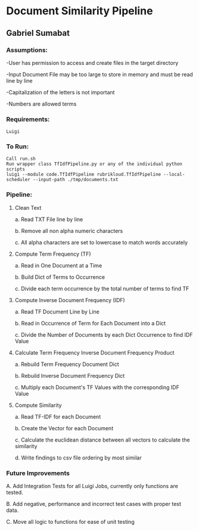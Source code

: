 # Document Similarity Pipeline
## Gabriel Sumabat 

### Assumptions:
-User has permission to access and create files in the target directory

-Input Document File may be too large to store in memory and must be read line by line

-Capitalization of the letters is not important

-Numbers are allowed terms

### Requirements:
    Luigi

### To Run:
    Call run.sh
    Run wrapper class TfIdfPipeline.py or any of the individual python scripts
    luigi --module code.TfIdfPipeline rubrikloud.TfIdfPipeline --local-scheduler --input-path ./tmp/documents.txt

### Pipeline:

1. Clean Text 

    a. Read TXT File line by line
    
    b. Remove all non alpha numeric characters
    
    c. All alpha characters are set to lowercase to match words accurately
  
2. Compute Term Frequency (TF)

    a. Read in One Document at a Time
    
    b. Build Dict of Terms to Occurrence
    
    c. Divide each term occurrence by the total number of terms to find TF
    
3. Compute Inverse Document Frequency (IDF)

    a. Read TF Document Line by Line
    
    b. Read in Occurrence of Term for Each Document into a Dict
    
    c. Divide the Number of Documents by each Dict Occurrence to find IDF Value
    
4. Calculate Term Frequency Inverse Document Frequency Product

    a. Rebuild Term Frequency Document Dict
    
    b. Rebuild Inverse Document Frequency Dict
   
   c. Multiply each Document's TF Values with the corresponding IDF Value
   
5. Compute Similarity

    a. Read TF-IDF for each Document
    
    b. Create the Vector for each Document
    
    c. Calculate the euclidean distance between all vectors to calculate the similarity
    
    d. Write findings to csv file ordering by most similar
    
### Future Improvements
A. Add Integration Tests for all Luigi Jobs, currently only functions are tested.

B. Add negative, performance and incorrect test cases with proper test data.

C. Move all logic to functions for ease of unit testing